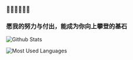 ### 🤔🤔🤔🤔🤔🤔
### 愿我的努力与付出，能成为你向上攀登的基石
<!--
**wINfOG/wINfOG** is a ✨ _special_ ✨ repository because its `README.md` (this file) appears on your GitHub profile.

Here are some ideas to get you started:

- 🔭 I’m currently working on ...
- 🌱 I’m currently learning ...
- 👯 I’m looking to collaborate on ...
- 🤔 I’m looking for help with ...
- 💬 Ask me about ...
- 📫 How to reach me: ...
- 😄 Pronouns: ...
- ⚡ Fun fact: ...
-->
![Github Stats](https://github-readme-stats.vercel.app/api?username=wINfOG&show_icons=true&theme=dark&count_private=true)

![Most Used Languages](https://github-readme-stats.vercel.app/api/top-langs/?username=wINfOG&theme=dark&layout=compact)
